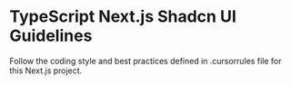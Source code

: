 # TypeScript Next.js Shadcn UI Guidelines

Follow the coding style and best practices defined in .cursorrules file for this Next.js project.
